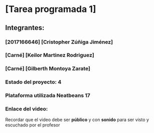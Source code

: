 # [Tarea programada 1]
## Integrantes:
###    [2017166646] [Cristopher Zúñiga Jiménez]
###    [Carné] [Keilor Martinez Rodriguez]
###    [Carné] [Gilberth Montoya Zarate]

### Estado del proyecto: 4
### Plataforma utilizada Neatbeans 17
### Enlace del video: 
Recordar que el video debe ser **público** y con **sonido** para ser visto y escuchado por el profesor
